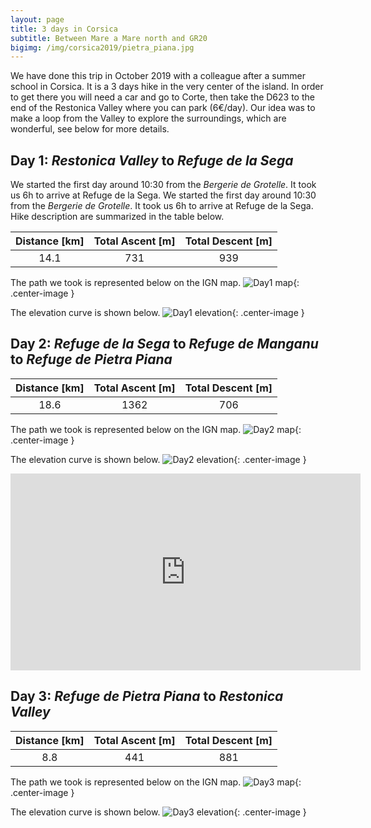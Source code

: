 ```yaml
---
layout: page
title: 3 days in Corsica
subtitle: Between Mare a Mare north and GR20
bigimg: /img/corsica2019/pietra_piana.jpg
---
```


We have done this trip in October 2019 with a colleague after a summer school in Corsica. It is a 3 days hike in the very center of the island. In order to get there you will need a car and go to Corte, then take the D623 to the end of the Restonica Valley where you can park (6€/day). Our idea was to make a loop from the Valley to explore the surroundings, which are wonderful, see below for more details.


## Day 1: *Restonica Valley* to *Refuge de la Sega*

We started the first day around 10:30 from the *Bergerie de Grotelle*. It took us 6h to arrive at Refuge de la Sega. We started the first day around 10:30 from the *Bergerie de Grotelle*. It took us 6h to arrive at Refuge de la Sega. Hike description are summarized in the table below.

| Distance [km] | Total Ascent [m] | Total Descent [m] |
| :-------------: |:-------------:| :-----:|
| 14.1 | 731 | 939 |

The path we took is represented below on the IGN map.
![Day1 map](../img/corsica2019/day1_map.png){: .center-image }

The elevation curve is shown below.
![Day1 elevation](../img/corsica2019/day1_elevation.jpg){: .center-image }



## Day 2: *Refuge de la Sega* to *Refuge de Manganu* to *Refuge de Pietra Piana*

| Distance [km] | Total Ascent [m] | Total Descent [m] |
| :-------------: |:-------------:| :-----:|
| 18.6 | 1362 | 706 |

The path we took is represented below on the IGN map.
![Day2 map](../img/corsica2019/day2_map.jpg){: .center-image }

The elevation curve is shown below.
![Day2 elevation](../img/corsica2019/day2_elevation.jpg){: .center-image }

<iframe width="560" height="315" src="https://www.youtube.com/watch?v=mZZa2ROloSM" frameborder="0" allow="accelerometer; autoplay; encrypted-media; gyroscope; picture-in-picture" allowfullscreen></iframe>



## Day 3: *Refuge de Pietra Piana* to *Restonica Valley*

| Distance [km] | Total Ascent [m] | Total Descent [m] |
| :-------------: |:-------------:| :-----:|
| 8.8 | 441 | 881 |

The path we took is represented below on the IGN map.
![Day3 map](../img/corsica2019/day3_map.jpg){: .center-image }

The elevation curve is shown below.
![Day3 elevation](../img/corsica2019/day3_elevation.jpg){: .center-image }
